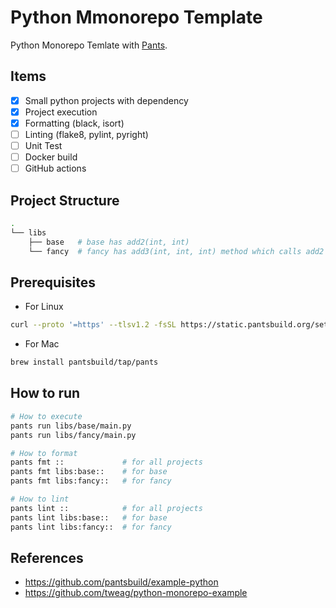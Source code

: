 # Python Mmonorepo Template

Python Monorepo Temlate with [Pants](https://www.pantsbuild.org/).

## Items
- [x] Small python projects with dependency
- [x] Project execution
- [x] Formatting (black, isort)
- [ ] Linting (flake8, pylint, pyright)
- [ ] Unit Test
- [ ] Docker build
- [ ] GitHub actions

## Project Structure
```bash
.
└── libs
    ├── base   # base has add2(int, int)
    └── fancy  # fancy has add3(int, int, int) method which calls add2
```

## Prerequisites

- For Linux
```bash
curl --proto '=https' --tlsv1.2 -fsSL https://static.pantsbuild.org/setup/get-pants.sh | bash
```

- For Mac
```bash
brew install pantsbuild/tap/pants
```

## How to run
```bash
# How to execute
pants run libs/base/main.py
pants run libs/fancy/main.py

# How to format
pants fmt ::             # for all projects
pants fmt libs:base::    # for base
pants fmt libs:fancy::   # for fancy

# How to lint
pants lint ::            # for all projects
pants lint libs:base::   # for base
pants lint libs:fancy::  # for fancy
```

## References
- https://github.com/pantsbuild/example-python
- https://github.com/tweag/python-monorepo-example
